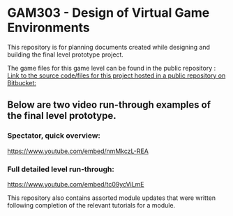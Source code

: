 # GAM303 - Design of Virtual Game Environments

This repository is for planning documents created while designing and building the final level prototype project.

The game files for this game level can be found in the public repository : 
[Link to the source code/files for this project hosted in a public repository on Bitbucket: ](https://github.com/ddJProj/CS410/tree/main/Project-2)


## Below are two video run-through examples of the final level prototype. 

### Spectator, quick overview: 
https://www.youtube.com/embed/nmMkczL-REA

### Full detailed level run-through:
https://www.youtube.com/embed/tc09ycViLmE





This repository also contains assorted module updates that were written following completion of the relevant tutorials for a module.
